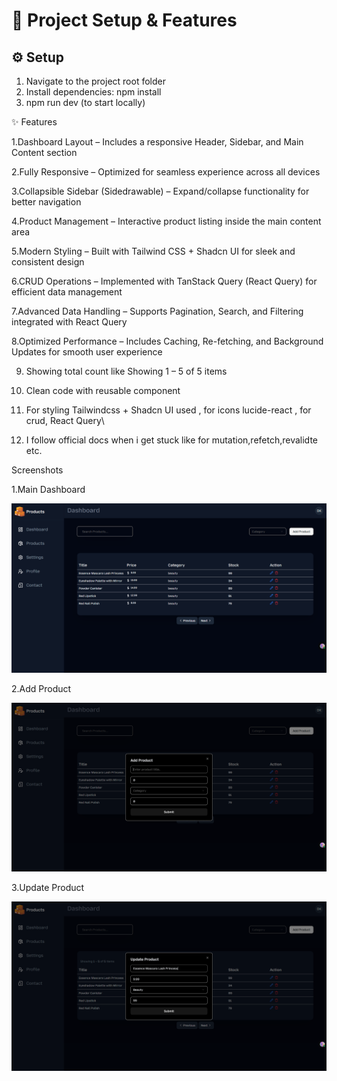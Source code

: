 # 🚀 Project Setup & Features  

## ⚙️ Setup  
1. Navigate to the project root folder  
2. Install dependencies: npm install
3. npm run dev (to start locally)


✨ Features

1.Dashboard Layout – Includes a responsive Header, Sidebar, and Main Content section

2.Fully Responsive – Optimized for seamless experience across all devices

3.Collapsible Sidebar (Sidedrawable) – Expand/collapse functionality for better navigation

4.Product Management – Interactive product listing inside the main content area

5.Modern Styling – Built with Tailwind CSS + Shadcn UI for sleek and consistent design

6.CRUD Operations – Implemented with TanStack Query (React Query) for efficient data management

7.Advanced Data Handling – Supports Pagination, Search, and Filtering integrated with React Query

8.Optimized Performance – Includes Caching, Re-fetching, and Background Updates for smooth user experience

9. Showing total count like Showing 1 – 5 of 5 items
  
10. Clean code with reusable component
  
11. For styling Tailwindcss + Shadcn UI used , for icons lucide-react , for crud, React Query\
    
12. I follow official docs when i get stuck like for mutation,refetch,revalidte etc.





Screenshots

1.Main Dashboard

<img src="https://github.com/deepakkumar9470/react-product-dashboard/blob/main/public/dashboard1.png" alt="dashboard-page" width="600">

2.Add Product

<img src="https://github.com/deepakkumar9470/react-product-dashboard/blob/main/public/dashboard2.png" alt="add-product" width="600">

3.Update Product

<img src="https://github.com/deepakkumar9470/react-product-dashboard/blob/main/public/dashboard3.png" alt="update-product" width="600">


